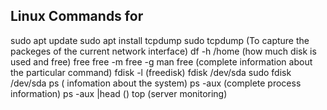 Linux Commands for 
---------------------------------
sudo apt update 
sudo apt install tcpdump
sudo tcpdump (To capture the packeges of the current network interface)
df -h /home (how much disk is used and free)
free 
free -m
free -g
man free (complete information about the particular command)
fdisk -l (freedisk)
fdisk /dev/sda 
sudo fdisk /dev/sda
ps ( infomation about the system)
ps -aux (complete process information)
ps -aux |head ()
top           (server monitoring)
